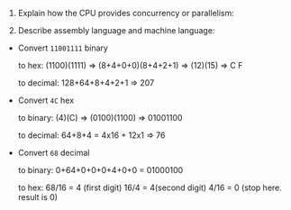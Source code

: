 <!-- Answers to the Short Answer Essay Questions go here -->

1. Explain how the CPU provides concurrency or parallelism:


2. Describe assembly language and machine language:


* Convert `11001111` binary

    to hex: (1100)(1111) => (8+4+0+0)(8+4+2+1) => (12)(15) => C F

    to decimal: 128+64+8+4+2+1 => 207


* Convert `4C` hex

    to binary: (4)(C) => (0100)(1100) => 01001100

    to decimal: 64+8+4 = 4x16 + 12x1 => 76


* Convert `68` decimal

    to binary: 0+64+0+0+0+4+0+0 = 01000100

    to hex: 68/16 = 4 (first digit)
            16/4 =  4(second digit)
            4/16 = 0 (stop here. result is 0)